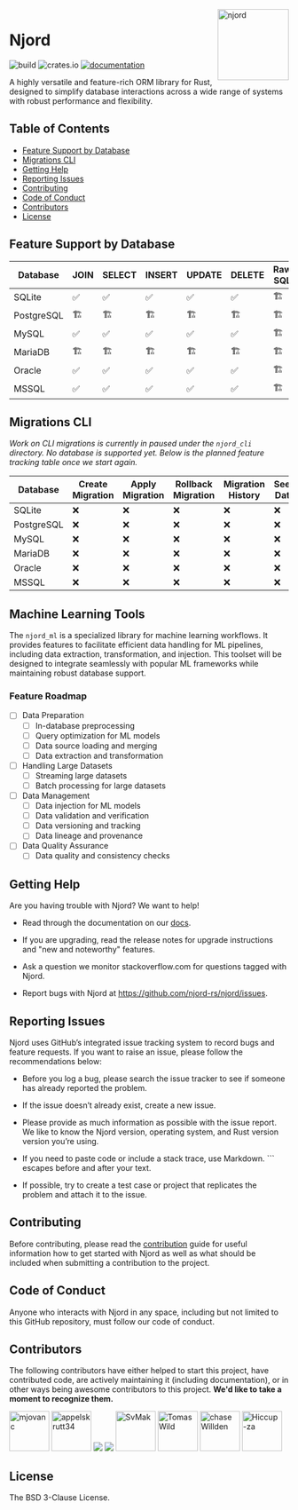 <img align="right" width="128" height="128" alt="njord" src="https://github.com/njord-rs/njord/blob/78d13f9143f5b99dedab7f2561b9fb0e8ca2b902/resources/logo.png">

# Njord <!-- omit in toc -->

![build](https://img.shields.io/github/actions/workflow/status/njord-rs/njord/core.yml?branch=master)
![crates.io](https://img.shields.io/crates/v/njord.svg)
[![documentation](https://img.shields.io/badge/docs-njord-blue?logo=rust)](https://docs.rs/njord/latest/)

A highly versatile and feature-rich ORM library for Rust, designed to simplify database interactions across a wide range of systems with robust performance and flexibility.

## Table of Contents <!-- omit in toc -->

- [Feature Support by Database](#feature-support-by-databases)
- [Migrations CLI](#migrations-cli)
- [Getting Help](#getting-help)
- [Reporting Issues](#reporting-issues)
- [Contributing](#contributing)
- [Code of Conduct](#code-of-conduct)
- [Contributors](#contributors)
- [License](#license)

## Feature Support by Database

| Database         | JOIN | SELECT | INSERT | UPDATE | DELETE | Raw SQL | Transactions |
|------------------|------|--------|--------|--------|--------|---------|--------------|
| SQLite           | ✅    | ✅      | ✅      | ✅      | ✅      | 🏗️     | ✅            |
| PostgreSQL       | 🏗️  | 🏗️    | 🏗️    | 🏗️    | 🏗️    | 🏗️     | 🏗️          |
| MySQL            | ✅    | ✅      | ✅      | ✅      | ✅      | 🏗️     | ✅            |
| MariaDB          | 🏗️  | 🏗️    | 🏗️    | 🏗️    | 🏗️    | 🏗️     | 🏗️          |
| Oracle           | ✅    | ✅      | ✅      | ✅      | ✅      | 🏗️     | ✅            |
| MSSQL            | ✅    | ✅      | ✅      | ✅      | ✅      | 🏗️     | ✅            |

## Migrations CLI

_Work on CLI migrations is currently in paused under the `njord_cli` directory. No database is supported yet. Below is the planned feature tracking table once we start again._

| Database         | Create Migration | Apply Migration | Rollback Migration | Migration History | Seed Data | Schema Diffing |
|------------------|------------------|-----------------|--------------------|-------------------|-----------|----------------|
| SQLite           | ❌                | ❌               | ❌                  | ❌                 | ❌         | ❌              |
| PostgreSQL       | ❌                | ❌               | ❌                  | ❌                 | ❌         | ❌              |
| MySQL            | ❌                | ❌               | ❌                  | ❌                 | ❌         | ❌              |
| MariaDB          | ❌                | ❌               | ❌                  | ❌                 | ❌         | ❌              |
| Oracle           | ❌                | ❌               | ❌                  | ❌                 | ❌         | ❌              |
| MSSQL            | ❌                | ❌               | ❌                  | ❌                 | ❌         | ❌              |

## Machine Learning Tools

The `njord_ml` is a specialized library for machine learning workflows.
It provides features to facilitate efficient data handling for ML pipelines, including data extraction, transformation, and injection.
This toolset will be designed to integrate seamlessly with popular ML frameworks while maintaining robust database support.

### Feature Roadmap

- [ ] Data Preparation
    - [ ] In-database preprocessing
    - [ ] Query optimization for ML models
    - [ ] Data source loading and merging
    - [ ] Data extraction and transformation
- [ ] Handling Large Datasets
  - [ ] Streaming large datasets
  - [ ] Batch processing for large datasets
- [ ] Data Management
  - [ ] Data injection for ML models
  - [ ] Data validation and verification
  - [ ] Data versioning and tracking
  - [ ] Data lineage and provenance
- [ ] Data Quality Assurance
  - [ ] Data quality and consistency checks

## Getting Help

Are you having trouble with Njord? We want to help!

- Read through the documentation on our [docs](https://docs.rs/njord/latest/njord/).

- If you are upgrading, read the release notes for upgrade instructions and "new and noteworthy" features.

- Ask a question we monitor stackoverflow.com for questions tagged with Njord.

- Report bugs with Njord at https://github.com/njord-rs/njord/issues.

## Reporting Issues

Njord uses GitHub’s integrated issue tracking system to record bugs and feature requests. If you want to raise an issue, please follow the recommendations below:

- Before you log a bug, please search the issue tracker to see if someone has already reported the problem.

- If the issue doesn’t already exist, create a new issue.

- Please provide as much information as possible with the issue report. We like to know the Njord version, operating system, and Rust version version you’re using.

- If you need to paste code or include a stack trace, use Markdown. ``` escapes before and after your text.

- If possible, try to create a test case or project that replicates the problem and attach it to the issue.

## Contributing

Before contributing, please read the [contribution](https://github.com/njord-rs/njord/blob/master/CONTRIBUTING.md) guide for useful information how to get started with Njord as well as what should be included when submitting a contribution to the project.

## Code of Conduct

Anyone who interacts with Njord in any space, including but not limited to this GitHub repository, must follow our code of conduct.

## Contributors

The following contributors have either helped to start this project, have contributed
code, are actively maintaining it (including documentation), or in other ways
being awesome contributors to this project. **We'd like to take a moment to recognize them.**

[<img src="https://github.com/mjovanc.png?size=72" alt="mjovanc" width="72">](https://github.com/mjovanc)
[<img src="https://github.com/appelskrutt34.png?size=72" alt="appelskrutt34" width="72">](https://github.com/appelskrutt34)
[<img src="https://avatars.githubusercontent.com/u/23294573?v=4&size=72">](https://github.com/ahsentekd)
[<img src="https://avatars.githubusercontent.com/u/167654108?v=4&size=72">](https://github.com/chinmer)
[<img src="https://github.com/SvMak.png?size=72" alt="SvMak" width="72">](https://github.com/SvMak)
[<img src="https://github.com/TomasWild.png?size=72" alt="TomasWild" width="72">](https://github.com/TomasWild)
[<img src="https://github.com/chaseWillden.png?size=72" alt="chaseWillden" width="72">](https://github.com/chaseWillden)
[<img src="https://github.com/Hiccup-za.png?size=72" alt="Hiccup-za" width="72">](https://github.com/Hiccup-za)

## License

The BSD 3-Clause License.
